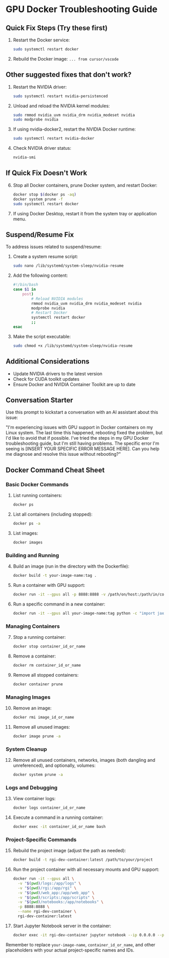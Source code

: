 # GPU Docker Troubleshooting Guide

## Quick Fix Steps (Try these first)

1. Restart the Docker service:
   ```bash
   sudo systemctl restart docker
   ```

2. Rebuild the Docker image:
   ```... from cursor/vscode```

## Other suggested fixes that don't work?

1. Restart the NVIDIA driver:
   ```bash
   sudo systemctl restart nvidia-persistenced
   ```

2. Unload and reload the NVIDIA kernel modules:
   ```bash
   sudo rmmod nvidia_uvm nvidia_drm nvidia_modeset nvidia
   sudo modprobe nvidia
   ```

4. If using nvidia-docker2, restart the NVIDIA Docker runtime:
   ```bash
   sudo systemctl restart nvidia-docker
   ```

5. Check NVIDIA driver status:
   ```bash
   nvidia-smi
   ```

## If Quick Fix Doesn't Work

6. Stop all Docker containers, prune Docker system, and restart Docker:
   ```bash
   docker stop $(docker ps -aq)
   docker system prune -f
   sudo systemctl restart docker
   ```

7. If using Docker Desktop, restart it from the system tray or application menu.

## Suspend/Resume Fix

To address issues related to suspend/resume:

1. Create a system resume script:
   ```bash
   sudo nano /lib/systemd/system-sleep/nvidia-resume
   ```

2. Add the following content:
   ```bash
   #!/bin/bash
   case $1 in
       post)
           # Reload NVIDIA modules
           rmmod nvidia_uvm nvidia_drm nvidia_modeset nvidia
           modprobe nvidia
           # Restart Docker
           systemctl restart docker
           ;;
   esac
   ```

3. Make the script executable:
   ```bash
   sudo chmod +x /lib/systemd/system-sleep/nvidia-resume
   ```

## Additional Considerations

- Update NVIDIA drivers to the latest version
- Check for CUDA toolkit updates
- Ensure Docker and NVIDIA Container Toolkit are up to date

## Conversation Starter

Use this prompt to kickstart a conversation with an AI assistant about this issue:

"I'm experiencing issues with GPU support in Docker containers on my Linux system. The last time this happened, rebooting fixed the problem, but I'd like to avoid that if possible. I've tried the steps in my GPU Docker troubleshooting guide, but I'm still having problems. The specific error I'm seeing is [INSERT YOUR SPECIFIC ERROR MESSAGE HERE]. Can you help me diagnose and resolve this issue without rebooting?"

## Docker Command Cheat Sheet

### Basic Docker Commands

1. List running containers:
   ```bash
   docker ps
   ```

2. List all containers (including stopped):
   ```bash
   docker ps -a
   ```

3. List images:
   ```bash
   docker images
   ```

### Building and Running

4. Build an image (run in the directory with the Dockerfile):
   ```bash
   docker build -t your-image-name:tag .
   ```

5. Run a container with GPU support:
   ```bash
   docker run -it --gpus all -p 8888:8888 -v /path/on/host:/path/in/container your-image-name:tag
   ```

6. Run a specific command in a new container:
   ```bash
   docker run -it --gpus all your-image-name:tag python -c "import jax; print(jax.devices())"
   ```

### Managing Containers

7. Stop a running container:
   ```bash
   docker stop container_id_or_name
   ```

8. Remove a container:
   ```bash
   docker rm container_id_or_name
   ```

9. Remove all stopped containers:
   ```bash
   docker container prune
   ```

### Managing Images

10. Remove an image:
    ```bash
    docker rmi image_id_or_name
    ```

11. Remove all unused images:
    ```bash
    docker image prune -a
    ```

### System Cleanup

12. Remove all unused containers, networks, images (both dangling and unreferenced), and optionally, volumes:
    ```bash
    docker system prune -a
    ```

### Logs and Debugging

13. View container logs:
    ```bash
    docker logs container_id_or_name
    ```

14. Execute a command in a running container:
    ```bash
    docker exec -it container_id_or_name bash
    ```

### Project-Specific Commands

15. Rebuild the project image (adjust the path as needed):
    ```bash
    docker build -t rgi-dev-container:latest /path/to/your/project
    ```

16. Run the project container with all necessary mounts and GPU support:
    ```bash
    docker run -it --gpus all \
      -v "$(pwd)/logs:/app/logs" \
      -v "$(pwd)/rgi:/app/rgi" \
      -v "$(pwd)/web_app:/app/web_app" \
      -v "$(pwd)/scripts:/app/scripts" \
      -v "$(pwd)/notebooks:/app/notebooks" \
      -p 8888:8888 \
      --name rgi-dev-container \
      rgi-dev-container:latest
    ```

17. Start Jupyter Notebook server in the container:
    ```bash
    docker exec -it rgi-dev-container jupyter notebook --ip 0.0.0.0 --port 8888 --no-browser --allow-root --NotebookApp.token='' --NotebookApp.password=''
    ```

Remember to replace `your-image-name`, `container_id_or_name`, and other placeholders with your actual project-specific names and IDs.